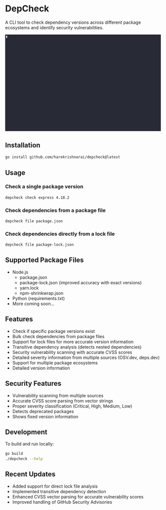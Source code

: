 # DepCheck

A CLI tool to check dependency versions across different package ecosystems and identify security vulnerabilities.

![DepCheck](demo/depcheck.gif)

## Installation

```bash
go install github.com/harekrishnarai/depcheck@latest
```

## Usage

### Check a single package version

```bash
depcheck check express 4.18.2
```

### Check dependencies from a package file

```bash
depcheck file package.json
```

### Check dependencies directly from a lock file

```bash
depcheck file package-lock.json
```

## Supported Package Files

- Node.js
  - package.json
  - package-lock.json (improved accuracy with exact versions)
  - yarn.lock
  - npm-shrinkwrap.json
- Python (requirements.txt)
- More coming soon...

## Features

- Check if specific package versions exist
- Bulk check dependencies from package files
- Support for lock files for more accurate version information
- Transitive dependency analysis (detects nested dependencies)
- Security vulnerability scanning with accurate CVSS scores
- Detailed severity information from multiple sources (OSV.dev, deps.dev)
- Support for multiple package ecosystems
- Detailed version information

## Security Features

- Vulnerability scanning from multiple sources
- Accurate CVSS score parsing from vector strings
- Proper severity classification (Critical, High, Medium, Low)
- Detects deprecated packages
- Shows fixed version information

## Development

To build and run locally:

```bash
go build
./depcheck --help
```

## Recent Updates

- Added support for direct lock file analysis
- Implemented transitive dependency detection
- Enhanced CVSS vector parsing for accurate vulnerability scores
- Improved handling of GitHub Security Advisories

